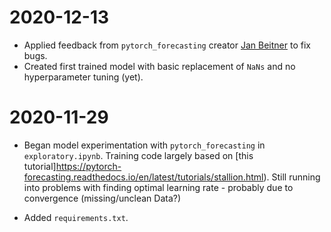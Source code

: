 # 2020-12-13

- Applied feedback from `pytorch_forecasting` creator [Jan Beitner](https://github.com/jdb78) to fix bugs.
- Created first trained model with basic replacement of `NaNs` and no hyperparameter tuning (yet).

# 2020-11-29

- Began model experimentation with `pytorch_forecasting` in `exploratory.ipynb`. Training code largely based on [this tutorial]https://pytorch-forecasting.readthedocs.io/en/latest/tutorials/stallion.html). Still running into problems with finding optimal learning rate - probably due to convergence (missing/unclean Data?)

- Added `requirements.txt`.
